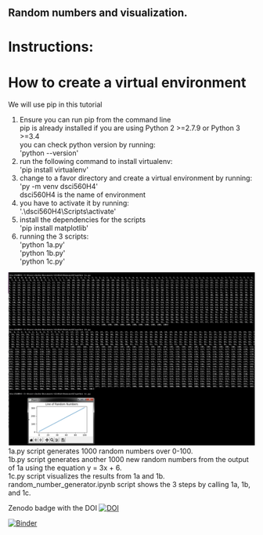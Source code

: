 ## Random numbers and visualization.  

# Instructions:
# How to create a virtual environment
We will use pip in this tutorial  
1. Ensure you can run pip from the command line  
   pip is already installed if you are using Python 2 >=2.7.9 or Python 3 >=3.4  
   you can check python version by running:  
        'python --version'
2. run the following command to install virtualenv:  
        'pip install virtualenv'  
3. change to a favor directory and create a virtual environment by running:  
        'py -m venv dsci560H4'  
   dsci560H4 is the name of environment  
4. you have to activate it by running:  
        '.\dsci560H4\Scripts\activate'  
5. install the dependencies for the scripts  
        'pip install matplotlib'  
6. running the 3 scripts:  
    'python 1a.py'  
    'python 1b.py'  
    'python 1c.py'  
    
![q3](https://github.com/JunboS/Homework2/blob/master/q3.png?raw=true)
1a.py script generates 1000 random numbers over 0-100.  
1b.py script generates another 1000 new random numbers from the output of 1a using the equation y = 3x + 6.  
1c.py script visualizes the results from 1a and 1b.  
random_number_generator.ipynb script shows the 3 steps by calling 1a, 1b, and 1c.   

Zenodo badge with the DOI [![DOI](https://zenodo.org/badge/298488549.svg)](https://zenodo.org/badge/latestdoi/298488549)

[![Binder](https://mybinder.org/badge_logo.svg)](https://notebooks.gesis.org/binder/v2/gh/JunboS/Homework2/06df3d8c0fc5cc9b0311c3f22d656a58f92291f9)
